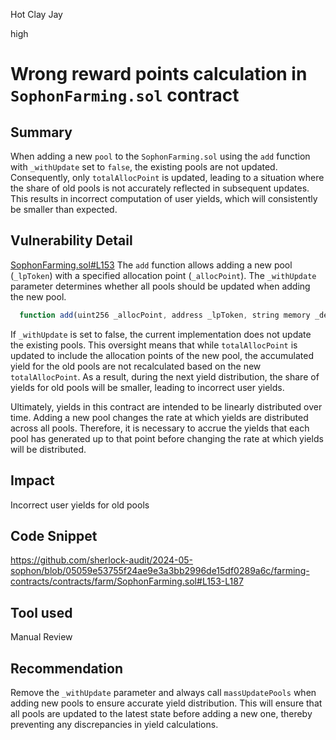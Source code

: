Hot Clay Jay

high

# Wrong reward points calculation in `SophonFarming.sol` contract

## Summary
When adding a new `pool` to the `SophonFarming.sol` using the `add` function with `_withUpdate` set to `false`, the existing pools are not updated. Consequently, only `totalAllocPoint` is updated, leading to a situation where the share of old pools is not accurately reflected in subsequent updates. This results in incorrect computation of user yields, which will consistently be smaller than expected.

## Vulnerability Detail
[SophonFarming.sol#L153](https://github.com/sherlock-audit/2024-05-sophon/blob/05059e53755f24ae9e3a3bb2996de15df0289a6c/farming-contracts/contracts/farm/SophonFarming.sol#L153)
The `add` function allows adding a new pool (`_lpToken`) with a specified allocation point (`_allocPoint`). The `_withUpdate` parameter determines whether all pools should be updated when adding the new pool.

```js
  function add(uint256 _allocPoint, address _lpToken, string memory _description, bool _withUpdate) public onlyOwner returns (uint256) {

``` 
If `_withUpdate` is set to false, the current implementation does not update the existing pools. This oversight means that while `totalAllocPoint` is updated to include the allocation points of the new pool, the accumulated yield for the old pools are not recalculated based on the new `totalAllocPoint`. As a result, during the next yield distribution, the share of yields for old pools will be smaller, leading to incorrect user yields.

Ultimately, yields in this contract are intended to be linearly distributed over time. Adding a new pool changes the rate at which yields are distributed across all pools. Therefore, it is necessary to accrue the yields that each pool has generated up to that point before changing the rate at which yields will be distributed.
## Impact
Incorrect user yields for old pools
## Code Snippet
https://github.com/sherlock-audit/2024-05-sophon/blob/05059e53755f24ae9e3a3bb2996de15df0289a6c/farming-contracts/contracts/farm/SophonFarming.sol#L153-L187
## Tool used
Manual Review

## Recommendation
Remove the `_withUpdate` parameter and always call `massUpdatePools` when adding new pools to ensure accurate yield distribution. This will ensure that all pools are updated to the latest state before adding a new one, thereby preventing any discrepancies in yield calculations.